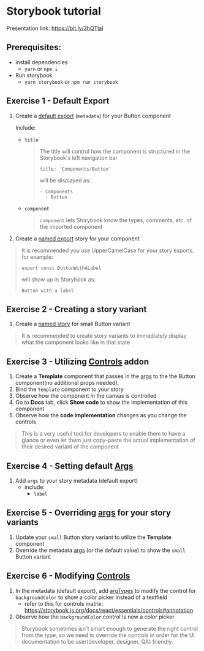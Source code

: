 # Storybook tutorial

Presentation link:
https://bit.ly/3hQTlaI

## Prerequisites:

- install dependencies
  - `yarn` or `npm i`
- Run storybook
  - `yarn storybook` or `npm run storybook`

## Exercise 1 - Default Export

1. Create a [default export](https://storybook.js.org/docs/react/writing-stories/introduction#defining-stories) (`metadata`) for your Button component

   Include:

   - `title`
     > The title will control how the component is structured in the Storybook's left navigation bar
     >
     > ```
     > title: 'Components/Button'
     > ```
     >
     > will be displayed as:
     >
     > ```
     > - Components
     >   - Button
     > ```
   - `component`
     > `component` lets Storybook know the types, comments, etc. of the imported component

2. Create a [named export](https://storybook.js.org/docs/react/writing-stories/introduction#defining-stories) story for your component

> It is recommended you use UpperCamelCase for your story exports, for example:
>
> ```
> export const ButtonWithALabel
> ```
>
> will show up in Storybook as:
>
> ```
> Button with a label
> ```

## Exercise 2 - Creating a story variant

1. Create a [named story](https://storybook.js.org/docs/react/writing-stories/introduction#defining-stories) for small Button variant

> It is recommended to create story variants to immediately display what the component looks like in that state

## Exercise 3 - Utilizing [Controls](https://storybook.js.org/docs/react/essentials/controls) addon

1. Create a **Template** component that passes in the [args](https://storybook.js.org/docs/react/writing-stories/args) to the the Button component(no additional props needed).
2. Bind the `Template` component to your story
3. Observe how the component in the canvas is controlled
4. Go to **Docs** tab, click **Show code** to show the implementation of this component
5. Observe how the **code implementation** changes as you change the controls

> This is a very useful tool for developers to enable them to have a glance or even let them just copy-paste the actual implementation of their desired variant of the component

## Exercise 4 - Setting default [Args](https://storybook.js.org/docs/react/writing-stories/args)

1. Add `args` to your story metadata (default export)
   - include:
     - `label`

## Exercise 5 - Overriding [args](https://storybook.js.org/docs/react/writing-stories/args) for your story variants

1. Update your `small` Button story variant to utilize the **Template** component
2. Override the metadata [args](https://storybook.js.org/docs/react/writing-stories/args) (or the default value) to show the `small` Button variant

## Exercise 6 - Modifying [Controls](https://storybook.js.org/docs/react/essentials/controls)

1. In the metadata (default export), add [argTypes](<[Controls](https://storybook.js.org/docs/react/essentials/controls)>) to modify the control for `backgroundColor` to show a color picker instead of a textfield
   - refer to this for controls matrix: https://storybook.js.org/docs/react/essentials/controls#annotation
2. Observe how the `backgroundColor` control is now a color picker

> Storybook sometimes isn't smart enough to generate the right control from the type, so we need to override the controls in order for the UI documentation to be user(developer, designer, QA) friendly.

